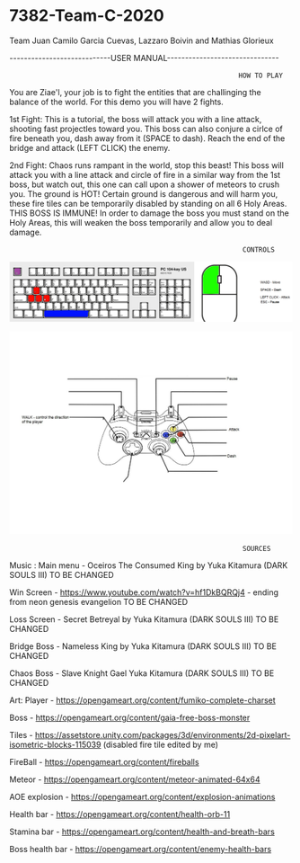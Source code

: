 # 7382-Team-C-2020
Team Juan Camilo Garcia Cuevas, Lazzaro Boivin and Mathias Glorieux


----------------------------USER MANUAL-------------------------------


                                                             HOW TO PLAY

You are Ziae'l, your job is to fight the entities that are challinging the balance of the world. For this demo you will have 2 fights.

1st Fight: This is a tutorial, the boss will attack you with a line attack, shooting fast projectles toward you. This boss can also conjure a cirlce of fire beneath you, dash away from it (SPACE to dash). Reach the end of the bridge and attack (LEFT CLICK) the enemy.

2nd Fight: Chaos runs rampant in the world, stop this beast! This boss will attack you with a line attack and circle of fire in a similar way from the 1st boss, but watch out, this one can call upon a shower of meteors to crush you. The ground is HOT! Certain ground is dangerous and will harm you, these fire tiles can be temporarily disabled by standing on all 6 Holy Areas. THIS BOSS IS IMMUNE! In order to damage the boss you must stand on the Holy Areas, this will weaken the boss temporarily and allow you to deal damage.

                                                              CONTROLS

![](Images/Ziae'lDemo-Final.png)

![](Images/Ziae'l%20scheme%20(controller).jpg)

                                                              SOURCES
                                                              
Music :
Main menu - Oceiros The Consumed King by Yuka Kitamura (DARK SOULS III) TO BE CHANGED

Win Screen - https://www.youtube.com/watch?v=hf1DkBQRQj4 - ending from neon genesis evangelion TO BE CHANGED

Loss Screen - Secret Betreyal by Yuka Kitamura (DARK SOULS III) TO BE CHANGED

Bridge Boss - Nameless King by  Yuka Kitamura (DARK SOULS III) TO BE CHANGED

Chaos Boss - Slave Knight Gael  Yuka Kitamura (DARK SOULS III) TO BE CHANGED

Art:
Player - https://opengameart.org/content/fumiko-complete-charset

Boss - https://opengameart.org/content/gaia-free-boss-monster

Tiles - https://assetstore.unity.com/packages/3d/environments/2d-pixelart-isometric-blocks-115039 (disabled fire tile edited by me)

FireBall - https://opengameart.org/content/fireballs

Meteor - https://opengameart.org/content/meteor-animated-64x64

AOE explosion - https://opengameart.org/content/explosion-animations

Health bar - https://opengameart.org/content/health-orb-11

Stamina bar - https://opengameart.org/content/health-and-breath-bars

Boss health bar - https://opengameart.org/content/enemy-health-bars




